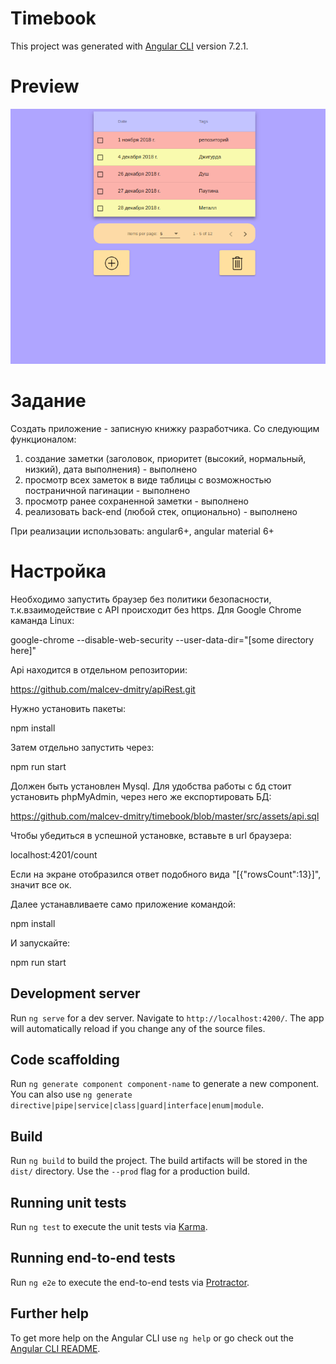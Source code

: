 # Timebook

This project was generated with [Angular CLI](https://github.com/angular/angular-cli) version 7.2.1.

# Preview
![](https://github.com/malcev-dmitry/timebook/blob/master/src/assets/images/preview.gif)

# Задание

Создать приложение - записную книжку разработчика.
Со следующим функционалом:
1) создание заметки (заголовок, приоритет (высокий, нормальный, низкий), дата выполнения) - выполнено
2) просмотр всех заметок в виде таблицы с возможностью постраничной пагинации - выполнено
3) просмотр ранее сохраненной заметки - выполнено
4) реализовать back-end (любой стек, опционально) - выполнено

При реализации использовать:
angular6+, angular material 6+

# Настройка

Необходимо запустить браузер без политики безопасности, т.к.взаимодействие с API происходит
без https. Для Google Chrome каманда Linux: 

google-chrome --disable-web-security --user-data-dir="[some directory here]"

Api находится в отдельном репозитории: 

https://github.com/malcev-dmitry/apiRest.git

Нужно установить пакеты:

npm install

Затем отдельно запустить через:

npm run start

Должен быть установлен Mysql. Для удобства работы с бд стоит установить phpMyAdmin, через
него же експортировать БД:

https://github.com/malcev-dmitry/timebook/blob/master/src/assets/api.sql

Чтобы убедиться в успешной установке, вставьте в url браузера:

localhost:4201/count

Если на экране отобразился ответ подобного вида "[{"rowsCount":13}]", значит все ок.

Далее устанавливаете само приложение командой:

npm install

И запускайте:

npm run start

## Development server

Run `ng serve` for a dev server. Navigate to `http://localhost:4200/`. The app will automatically reload if you change any of the source files.

## Code scaffolding

Run `ng generate component component-name` to generate a new component. You can also use `ng generate directive|pipe|service|class|guard|interface|enum|module`.

## Build

Run `ng build` to build the project. The build artifacts will be stored in the `dist/` directory. Use the `--prod` flag for a production build.

## Running unit tests

Run `ng test` to execute the unit tests via [Karma](https://karma-runner.github.io).

## Running end-to-end tests

Run `ng e2e` to execute the end-to-end tests via [Protractor](http://www.protractortest.org/).

## Further help

To get more help on the Angular CLI use `ng help` or go check out the [Angular CLI README](https://github.com/angular/angular-cli/blob/master/README.md).
